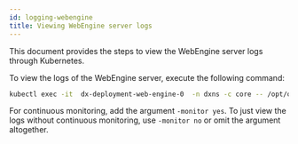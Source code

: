 ```yaml
---
id: logging-webengine
title: Viewing WebEngine server logs
---
```


This document provides the steps to view the WebEngine server logs through Kubernetes.

To view the logs of the WebEngine server, execute the following command:

```bash
kubectl exec -it  dx-deployment-web-engine-0  -n dxns -c core -- /opt/openliberty/wlp/usr/svrcfg/bin/webEngineLogs.sh -monitor yes
```

For continuous monitoring, add the argument `-monitor yes`. To just view the logs without continuous monitoring, use `-monitor no` or omit the argument altogether.